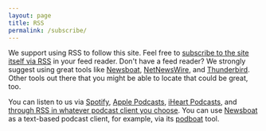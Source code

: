 ```yaml
---
layout: page
title: RSS
permalink: /subscribe/
---
```


We support using RSS to follow this site.  Feel free to [subscribe to the site itself via RSS]({{site.baseurl}}/feed.xml) in your feed reader.  Don't have a feed reader?  We strongly suggest using great tools like [Newsboat](https://newsboat.org/), [NetNewsWire](https://netnewswire.com/), and [Thunderbird](https://www.thunderbird.net/).  Other tools out there that you might be able to locate that could be great, too.

You can listen to us via [Spotify](https://open.spotify.com/show/5uqhIwH6LATsLg5UPGiVju), [Apple Podcasts](https://podcasts.apple.com/us/podcast/69-admins/id1677957335), [iHeart Podcasts](https://www.iheart.com/podcast/110944673/), and [through RSS in whatever podcast client you choose](https://feeds.acast.com/public/shows/6410a80dec813e00110faed2).  You can use [Newsboat](https://newsboat.org/) as a text-based podcast client, for example, via its [podboat](https://newsboat.org/releases/2.28/docs/newsboat.html#_podcast_support) tool.
